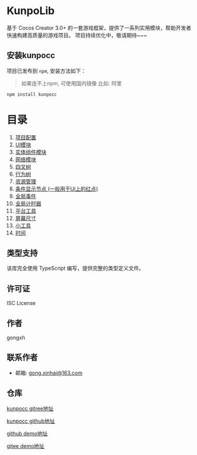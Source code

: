 # KunpoLib
基于 Cocos Creator 3.0+ 的一套游戏框架，提供了一系列实用模块，帮助开发者快速构建高质量的游戏项目。
项目持续优化中，敬请期待~~~


## 安装kunpocc
项目已发布到 `npm`, 安装方法如下：
> 如果连不上npm, 可使用国内镜像 比如: 阿里
```bash
npm install kunpocc
```

# 目录
1. [项目配置](./docs/Basic.md)
2. [UI模块](./docs/UI.md)
3. [实体组件模块](./docs/EC.md) 
4. [网络模块](./docs/HTTP.md)
5. [四叉树](./docs/QuadTree.md)
6. [行为树](./docs/BehaviorTree.md)
7. [资源管理](./docs/Asset.md)
8. [条件显示节点 (一般用于UI上的红点)](./docs/Condition.md)
9. [全局事件](./docs/Event.md)
10. [全局计时器](./docs/Timer.md)
11. [平台工具](./docs/Platform.md)
12. [屏幕尺寸](./docs/Screen.md)
13. [小工具](./docs/Tools.md)
14. [时间](./docs/Time.md)

## 类型支持

该库完全使用 TypeScript 编写，提供完整的类型定义文件。

## 许可证

ISC License

## 作者

gongxh

## 联系作者

*  邮箱: gong.xinhai@163.com

## 仓库
[kunpocc gitree地址](https://gitee.com/gongxinhai/kunpolibrary)

[kunpocc github地址](https://github.com/Gongxh0901/kunpolibrary)


[github demo地址](https://github.com/Gongxh0901/KunpoDemo)

[gitee demo地址](https://gitee.com/gongxinhai/kunpo-demo)
